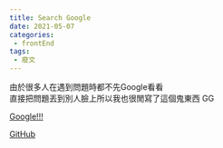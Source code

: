 ```yaml
---
title: Search Google
date: 2021-05-07
categories:
 - frontEnd
tags:
 - 廢文
---
```


由於很多人在遇到問題時都不先Google看看 <br/>
直接把問題丟到別人臉上所以我也很閒寫了這個鬼東西 GG<br/>

[Google!!!](https://xiaoxigua-1.github.io/search-google/#xiaoxigua-1)

[GitHub](https://github.com/xiaoxigua-1/search-google)